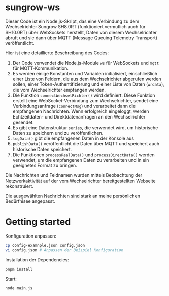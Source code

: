 # sungrow-ws

Dieser Code ist ein Node.js-Skript, das eine Verbindung zu dem Wechselrichter Sungrow SH8.0RT (funktioniert vermutlich auch für SH10.0RT) über WebSockets herstellt, Daten von diesem Wechselrichter abruft und sie dann über MQTT (Message Queuing Telemetry Transport) veröffentlicht.

Hier ist eine detaillierte Beschreibung des Codes:

1. Der Code verwendet die Node.js-Module `ws` für WebSockets und `mqtt` für MQTT-Kommunikation.
2. Es werden einige Konstanten und Variablen initialisiert, einschließlich einer Liste von Feldern, die aus dem Wechselrichter abgerufen werden sollen, einer Token-Authentifizierung und einer Liste von Daten (`wrdata`), die vom Wechselrichter empfangen werden.
3. Die Funktion `connectWechselRichter()` wird definiert. Diese Funktion erstellt eine WebSocket-Verbindung zum Wechselrichter, sendet eine Verbindungsanfrage (`connectMsg`) und verarbeitet dann die empfangenen Nachrichten. Wenn erfolgreich eingeloggt, werden Echtzeitdaten- und Direktdatenanfragen an den Wechselrichter gesendet.
4. Es gibt eine Datenstruktur `series`, die verwendet wird, um historische Daten zu speichern und zu veröffentlichen.
5. `logData()` gibt die empfangenen Daten in der Konsole aus
6. `publishData()` veröffentlicht die Daten über MQTT und speichert auch historische Daten speichert.
7. Die Funktionen `processRealData()` und `processDirectData()` werden verwendet, um die empfangenen Daten zu verarbeiten und in ein geeignetes Format zu bringen.

Die Nachrichten und Feldnamen wurden mittels Beobachtung der Netzwerkaktivität auf der vom Wechselrichter bereitgestellten Webseite rekonstruiert.

Die ausgewählten Nachrichten sind stark an meine persönlichen Bedürfnisee angepasst.

# Getting started

Konfiguration anpassen:

```bash
cp config-examnple.json config.json
vi config.json # Anpassen der Beispiel Konfiguration
```

Installation der Dependencies:

```bash
pnpm install
```

Start:

```bash
node main.js
```
